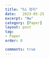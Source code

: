 ```yaml
---
title: "hi 정리"
date:   2023-05-25
excerpt: "Nw"
category: [Paper]
layout: post
tag:
- Paper
order: 0

comments: true
---
```


   
